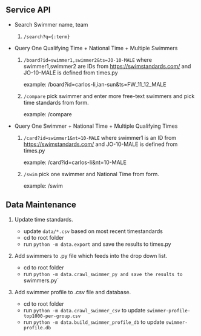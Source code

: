 ## Service API

- Search Swimmer name, team
    1. `/search?q={:term}`

- Query One Qualifying Time + National Time + Multiple Swimmers

    1. `/board?id=swimmer1,swimmer2&ts=JO-10-MALE`
    where swimmer1,swimmer2 are IDs from https://swimstandards.com/
    and JO-10-MALE is defined from times.py
    
        example: /board?id=carlos-li,ian-sun&ts=FW_11_12_MALE

    2. `/compare` pick swimmer and enter more free-text swimmers and pick time standards from form.

        example: /compare


- Query One Swimmer + National Time + Multiple Qualifying Times

    1. `/card?id=swimmer1&nt=10-MALE`
    where swimmer1 is an ID from https://swimstandards.com/
    and JO-10-MALE is defined from times.py

        example: /card?id=carlos-li&nt=10-MALE

    2. `/swim` pick one swimmer and National Time from form.

        example: /swim
      

## Data Maintenance 

1.  Update time standards.
     - update `data/*.csv` based on most recent timestandards
     - cd to root folder
     - run `python -m data.export` and save the results to times.py

2.  Add swimmers to .py file which feeds into the drop down list.
     - cd to root folder
     - run `python -m data.crawl_swimmer_py and save the results to `swimmers.py`

3.  Add swimmer profile to .csv file and database.
    - cd to root folder
    - run `python -m data.crawl_swimmer_csv` to update `swimmer-profile-top1000-per-group.csv`
    - run `python -m data.build_swimmer_profile_db` to update `swimmer-profile.db`

